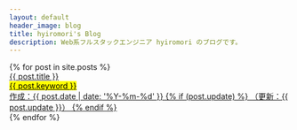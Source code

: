 ```yaml
---
layout: default
header_image: blog
title: hyiromori's Blog
description: Web系フルスタックエンジニア hyiromori のブログです。
---
```


<div id="blog-entries">
{% for post in site.posts %}
  <a class="blog-entry" href="{{ post.url }}" target="_self">
    <div class="blog-title">{{ post.title }}</div>
    <div class="keywords">
      <mark>{{ post.keyword }}</mark>
    </div>
    <div class="entry-date">
      作成：{{ post.date | date: '%Y-%m-%d' }}
      {% if (post.update)  %}
     （更新：{{ post.update }}）
      {% endif %}
    </div>
  </a>
{% endfor %}
</div>
